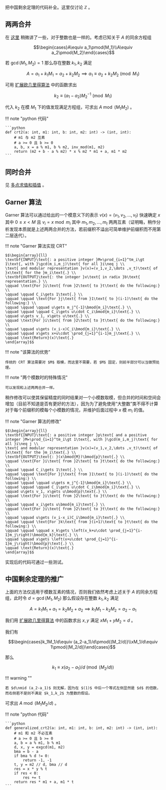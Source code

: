 把中国剩余定理的代码补全。这里仅讨论 $\mathbb{Z}$ 。

## 两两合并

在 [这里](../../blog/12-23-2020-multipoint_evaluation_and_interpolation.md) 稍微讲了一些，对于整数也是一样的。考虑已知关于 $A$ 的同余方程组

$$\begin{cases}A\equiv a_1\pmod{M_1}\\A\equiv a_2\pmod{M_2}\end{cases}$$

若 $\gcd(M_1,M_2)=1$ 那么存在整数 $k_1,k_2$ 满足

$$A=a_1+k_1M_1=a_2+k_2M_2\implies a_1\equiv a_2+k_2M_2\pmod{M_1}$$

可用 [扩展欧几里得算法](extended_Euclidean_algorithm.md) 中的函数求出

$$k_2\equiv (a_1-a_2)M_2^{-1}\pmod{M_1}$$

代入 $k_2$ 在模 $M_1$ 下的值发现满足方程组，可求出 $A\bmod (M_1M_2)$ 。

!!! note "python 代码"

    ```python
    def crt2(a: int, m1: int, b: int, m2: int) -> (int, int):
        # m1 与 m2 互素
        # a >= 0 且 b >= 0
        a, b, x = a % m1, b % m2, inv_mod(m1, m2)
        return (m2 + b - a % m2) * x % m2 * m1 + a, m1 * m2
    ```

## 同时合并

见 [多点求值和插值](../../blog/12-23-2020-multipoint_evaluation_and_interpolation.md) 。

## Garner 算法

Garner 算法可以通过给出的一个模意义下的表示 $v(x)=(v_1,v_2,\dots,v_t)$ 快速确定 $x$ 其中 $0\leq x\lt M$ 且 $v_i=x\bmod m_i$ 其中 $m_1,m_2,\dots ,m_t$ 两两互素（证明略，稍作分析发现本质就是上述两两合并的方法，若前缀积不溢出可简单维护前缀积而不用第二层迭代）。

!!! note "Garner 算法实现 CRT"

    $$\begin{array}{ll}
    \textbf{INPUT}\text{: a positive integer }M=\prod_{i=1}^tm_i\gt 1\text{, with }\gcd(m_i,m_j)\text{ for all }i\neq j \\
    \text{ and modular representation }v(x)=(v_1,v_2,\dots ,v_t)\text{ of }x\text{ for the }m_i\text{.} \\
    \textbf{OUTPUT}\text{: the integer }x\text{ in radix }b\text{ representation.} \\
    \qquad \text{For }i\text{ from }2\text{ to }t\text{ do the following:} \\
    \qquad \qquad C_i\gets 1\text{.} \\
    \qquad \qquad \text{For }j\text{ from }1\text{ to }(i-1)\text{ do the following:} \\
    \qquad \qquad \qquad u\gets m_j^{-1}\bmod{m_i}\text{.} \\
    \qquad \qquad \qquad C_i\gets u\cdot C_i\bmod{m_i}\text{.} \\
    \qquad u\gets v_1, x\gets u\text{.} \\
    \qquad \text{For }i\text{ from }2\text{ to }t\text{ do the following:} \\
    \qquad \qquad u\gets (v_i-x)C_i\bmod{m_i}\text{.} \\
    \qquad \qquad x\gets x+u\cdot \prod_{j=1}^{i-1}m_j\text{.} \\
    \qquad \text{Return}(x)\text{.}
    \end{array}$$

!!! note "该算法的优势"

    传统的 CRT 算法需要对 $M$ 取模，而这里不需要，若 $M$ 固定，则前半部分可以当做预处理。

!!! note "两个模数时的特殊情况"

    可以发现和上述两两合并一样。

稍作修改可以使其保留精度的同时结果对一个小模数取模，但合并的时间和空间会增加（目前不知道是否有更好的方法），因为为了避免使用“大整数”类不得不计算对于每个前缀积的模每个小模数的情况，并维护后面过程中 $x$ 模 $m_i$ 的值。

!!! note "Garner 算法的修改"

    $$\begin{array}{ll}
    \textbf{INPUT}\text{: a positive integer }p\text{ and a positive integer }M=\prod_{i=1}^tm_i\gt 1\text{, with }\gcd(m_i,m_j)\text{ for all }i\neq j \\
    \text{ and modular representation }v(x)=(v_1,v_2,\dots ,v_t)\text{ of }x\text{ for the }m_i\text{.} \\
    \textbf{OUTPUT}\text{: }(x\bmod{M})\bmod{p}\text{.} \\
    \qquad \text{For }i\text{ from }2\text{ to }t\text{ do the following:} \\
    \qquad \qquad C_i\gets 1\text{.} \\
    \qquad \qquad \text{For }j\text{ from }1\text{ to }(i-1)\text{ do the following:} \\
    \qquad \qquad \qquad u\gets m_j^{-1}\bmod{m_i}\text{.} \\
    \qquad \qquad \qquad C_i\gets u\cdot C_i\bmod{m_i}\text{.} \\
    \qquad u\gets v_1, x\gets u\bmod{p}\text{.} \\
    \qquad \text{For }i\text{ from }2\text{ to }t\text{ do the following:} \\
    \qquad \qquad x_i\gets u\bmod{m_i}\text{.} \\
    \qquad \text{For }i\text{ from }2\text{ to }t\text{ do the following:} \\
    \qquad \qquad u\gets (v_i-x_i)C_i\bmod{m_i}\text{.} \\
    \qquad \qquad \text{For }k\text{ from }(i+1)\text{ to }t\text{ do the following:} \\
    \qquad \qquad \qquad x_k\gets \left(x_k+u\cdot \prod_{j=1}^{i-1}m_j\right)\bmod{m_k}\text{.} \\
    \qquad \qquad x\gets \left(x+u\cdot \prod_{j=1}^{i-1}m_j\right)\bmod{p}\text{.} \\
    \qquad \text{Return}(x)\text{.}
    \end{array}$$

实现后的代码可通过一些测试。

## 中国剩余定理的推广

上面的方法仅适用于模数互素的情况，否则我们依然考虑上述关于 $A$ 的同余方程组，此时令 $d=\gcd(M_1,M_2)$ 那么假设存在整数 $k_1,k_2$ 满足

$$A=k_1M_1+a_1=k_2M_2+a_2\implies k_1M_1-k_2M_2=a_2-a_1\tag{1}$$

我们用 [扩展欧几里得算法](extended_Euclidean_algorithm.md) 中的函数求出 $x,y$ 满足 $xM_1+yM_2=d$ 。

我们有

$$\begin{cases}k_1M_1/d\equiv (a_2-a_1)/d\pmod{(M_2/d)}\\xM_1/d\equiv 1\pmod{(M_2/d)}\end{cases}$$

那么

$$k_1\equiv x(a_2-a_1)/d\pmod{(M_2/d)}$$

!!! warning ""

    若 $d\nmid (a_2-a_1)$ 则无解，因为在 $(1)$ 中后一个等式左侧显然是 $d$ 的倍数，而右侧若不是则不满足 $k_1,k_2$ 为整数的假设。

可求出 $A\bmod{(M_1M_2/d)}$ 。

!!! note "python 代码"

    ```python
    def generalized_crt2(a: int, m1: int, b: int, m2: int) -> (int, int):
        # m1 和 m2 不必互素
        # a >= 0 且 b >= 0
        a, b = a % m1, b % m1
        d, x, y = exgcd(m1, m2)
        bma = b - a
        if bma % d != 0:
            return -1, -1
        t, y = m2 // d, bma // d
        res = x * y % t
        if res < 0:
            res += t
        return res * m1 + a, m1 * t
    ```

[^1]: [Alfred J. Menezes, Paul C. van Oorschot and Scott A. Vanstone. Handbook of Applied Cryptography.](http://cacr.uwaterloo.ca/hac/)
